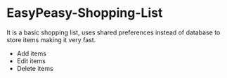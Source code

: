 # EasyPeasy-Shopping-List

It is a basic shopping list, uses shared preferences instead of database to store items making it very fast.

- Add items
- Edit items
- Delete items
